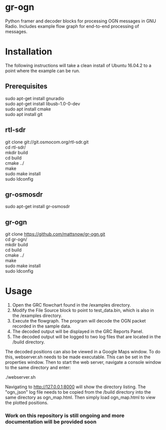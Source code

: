 <h1>gr-ogn</h1>

Python framer and decoder blocks for processing OGN messages in GNU Radio. Includes example flow graph for end-to-end processing of messages.

<h1>Installation</h1>

The following instructions will take a clean install of Ubuntu 16.04.2 to a point where the example can be run. 

<h2>Prerequisites</h2>

sudo apt-get install gnuradio<br>
sudo apt-get install libusb-1.0-0-dev<br>
sudo apt install cmake<br>
sudo apt install git<br>

<h2>rtl-sdr</h2>

git clone git://git.osmocom.org/rtl-sdr.git<br>
cd rtl-sdr/<br>
mkdir build<br>
cd build<br>
cmake ../<br>
make<br>
sudo make install<br>
sudo ldconfig<br>

<h2>gr-osmosdr</h2>

sudo apt-get install gr-osmosdr

<h2>gr-ogn</h2>

git clone https://github.com/mattsnow/gr-ogn.git<br>
cd gr-ogn/<br>
mkdir build<br>
cd build<br>
cmake ../<br>
make<br>
sudo make install<br>
sudo ldconfig<br>

<h1>Usage</h1>

1. Open the GRC flowchart found in the /examples directory.
2. Modify the File Source block to point to test_data.bin, which is also in the /examples directory.
3. Execute the flowgraph. The program will decode the OGN packet recorded in the sample data. 
4. The decoded output will be displayed in the GRC Reports Panel.
5. The decoded output will be logged to two log files that are located in the /build directory. 

The decoded positions can also be viewed in a Google Maps window. To do this, webserver.sh needs to be made executable. This can be set in the properties window. Then to start the web server, navigate a console window to the same directory and enter: 

./webserver.sh

Navigating to http://127.0.0.1:8000 will show the directory listing. The "ogn_json" log file needs to be copied from the /build directory into the same directory as ogn_map.html. Then simply load ogn_map.html to view the plotted positions.

<h3>Work on this repository is still ongoing and more documentation will be provided soon</h3>
